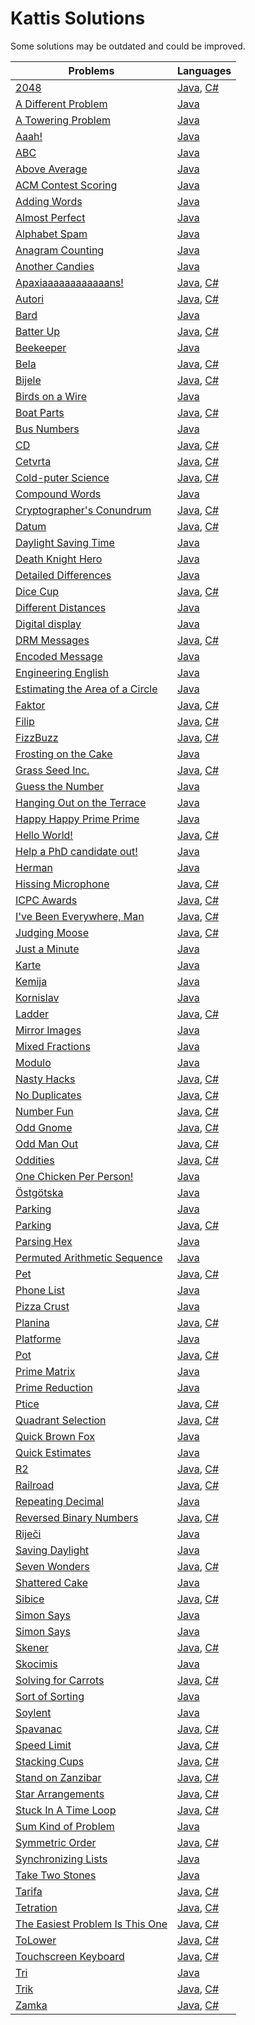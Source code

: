 # Kattis Solutions
Some solutions may be outdated and could be improved.  

| Problems | Languages |
| - | - |
| [2048](https://open.kattis.com/problems/2048) | [Java](https://github.com/MiniDomo/Kattis/blob/master/Java/i2048.java), [C#](https://github.com/MiniDomo/Kattis/blob/master/C%20Sharp/i2048.cs) |
| [A Different Problem](https://open.kattis.com/problems/different) | [Java](https://github.com/MiniDomo/Kattis/blob/master/Java/different.java) |
| [A Towering Problem](https://open.kattis.com/problems/towering) | [Java](https://github.com/MiniDomo/Kattis/blob/master/Java/towering.java) |
| [Aaah!](https://open.kattis.com/problems/aaah) | [Java](https://github.com/MiniDomo/Kattis/blob/master/Java/aaah.java) |
| [ABC](https://open.kattis.com/problems/abc) | [Java](https://github.com/MiniDomo/Kattis/blob/master/Java/abc.java) |
| [Above Average](https://open.kattis.com/problems/aboveaverage) | [Java](https://github.com/MiniDomo/Kattis/blob/master/Java/aboveaverage.java) |
| [ACM Contest Scoring](https://open.kattis.com/problems/acm) | [Java](https://github.com/MiniDomo/Kattis/blob/master/Java/acm.java) |
| [Adding Words](https://open.kattis.com/problems/addingwords) | [Java](https://github.com/MiniDomo/Kattis/blob/master/Java/addingwords.java) |
| [Almost Perfect](https://open.kattis.com/problems/almostperfect) | [Java](https://github.com/MiniDomo/Kattis/blob/master/Java/almostperfect.java) |
| [Alphabet Spam](https://open.kattis.com/problems/alphabetspam) | [Java](https://github.com/MiniDomo/Kattis/blob/master/Java/alphabetspam.java) |
| [Anagram Counting](https://open.kattis.com/problems/anagramcounting) | [Java](https://github.com/MiniDomo/Kattis/blob/master/Java/anagramcounting.java) |
| [Another Candies](https://open.kattis.com/problems/anothercandies) | [Java](https://github.com/MiniDomo/Kattis/blob/master/Java/anothercandies.java) |
| [Apaxiaaaaaaaaaaaans!](https://open.kattis.com/problems/apaxiaaans) | [Java](https://github.com/MiniDomo/Kattis/blob/master/Java/apaxiaaans.java), [C#](https://github.com/MiniDomo/Kattis/blob/master/C%20Sharp/apaxiaaans.cs) |
| [Autori](https://open.kattis.com/problems/autori) | [Java](https://github.com/MiniDomo/Kattis/blob/master/Java/autori.java), [C#](https://github.com/MiniDomo/Kattis/blob/master/C%20Sharp/autori.cs) |
| [Bard](https://open.kattis.com/problems/bard) | [Java](https://github.com/MiniDomo/Kattis/blob/master/Java/bard.java) |
| [Batter Up](https://open.kattis.com/problems/batterup) | [Java](https://github.com/MiniDomo/Kattis/blob/master/Java/batterup.java), [C#](https://github.com/MiniDomo/Kattis/blob/master/C%20Sharp/batterup.cs) |
| [Beekeeper](https://open.kattis.com/problems/beekeeper) | [Java](https://github.com/MiniDomo/Kattis/blob/master/Java/beekeeper.java) |
| [Bela](https://open.kattis.com/problems/bela) | [Java](https://github.com/MiniDomo/Kattis/blob/master/Java/bela.java), [C#](https://github.com/MiniDomo/Kattis/blob/master/C%20Sharp/bela.cs) |
| [Bijele](https://open.kattis.com/problems/bijele) | [Java](https://github.com/MiniDomo/Kattis/blob/master/Java/bijele.java), [C#](https://github.com/MiniDomo/Kattis/blob/master/C%20Sharp/bijele.cs) |
| [Birds on a Wire](https://open.kattis.com/problems/birds) | [Java](https://github.com/MiniDomo/Kattis/blob/master/Java/birds.java) |
| [Boat Parts](https://open.kattis.com/problems/boatparts) | [Java](https://github.com/MiniDomo/Kattis/blob/master/Java/boatparts.java), [C#](https://github.com/MiniDomo/Kattis/blob/master/C%20Sharp/boatparts.cs) |
| [Bus Numbers](https://open.kattis.com/problems/busnumbers) | [Java](https://github.com/MiniDomo/Kattis/blob/master/Java/busnumbers.java) |
| [CD](https://open.kattis.com/problems/cd) | [Java](https://github.com/MiniDomo/Kattis/blob/master/Java/cd.java), [C#](https://github.com/MiniDomo/Kattis/blob/master/C%20Sharp/cd.cs) |
| [Cetvrta](https://open.kattis.com/problems/cetvrta) | [Java](https://github.com/MiniDomo/Kattis/blob/master/Java/cetvrta.java), [C#](https://github.com/MiniDomo/Kattis/blob/master/C%20Sharp/cetvrta.cs) |
| [Cold-puter Science](https://open.kattis.com/problems/cold) | [Java](https://github.com/MiniDomo/Kattis/blob/master/Java/cold.java), [C#](https://github.com/MiniDomo/Kattis/blob/master/C%20Sharp/cold.cs) |
| [Compound Words](https://open.kattis.com/problems/compoundwords) | [Java](https://github.com/MiniDomo/Kattis/blob/master/Java/compoundwords.java) |
| [Cryptographer's Conundrum](https://open.kattis.com/problems/conundrum) | [Java](https://github.com/MiniDomo/Kattis/blob/master/Java/conundrum.java), [C#](https://github.com/MiniDomo/Kattis/blob/master/C%20Sharp/conundrum.cs) |
| [Datum](https://open.kattis.com/problems/datum) | [Java](https://github.com/MiniDomo/Kattis/blob/master/Java/datum.java), [C#](https://github.com/MiniDomo/Kattis/blob/master/C%20Sharp/datum.cs) |
| [Daylight Saving Time](https://open.kattis.com/problems/dst) | [Java](https://github.com/MiniDomo/Kattis/blob/master/Java/dst.java) |
| [Death Knight Hero](https://open.kattis.com/problems/deathknight) | [Java](https://github.com/MiniDomo/Kattis/blob/master/Java/deathknight.java) |
| [Detailed Differences](https://open.kattis.com/problems/detaileddifferences) | [Java](https://github.com/MiniDomo/Kattis/blob/master/Java/detaileddifferences.java) |
| [Dice Cup](https://open.kattis.com/problems/dicecup) | [Java](https://github.com/MiniDomo/Kattis/blob/master/Java/dicecup.java), [C#](https://github.com/MiniDomo/Kattis/blob/master/C%20Sharp/dicecup.cs) |
| [Different Distances](https://open.kattis.com/problems/differentdistances) | [Java](https://github.com/MiniDomo/Kattis/blob/master/Java/differentdistances.java) |
| [Digital display](https://open.kattis.com/problems/display) | [Java](https://github.com/MiniDomo/Kattis/blob/master/Java/display.java) |
| [DRM Messages](https://open.kattis.com/problems/drmmessages) | [Java](https://github.com/MiniDomo/Kattis/blob/master/Java/drmmessages.java), [C#](https://github.com/MiniDomo/Kattis/blob/master/C%20Sharp/drmmessages.cs) |
| [Encoded Message](https://open.kattis.com/problems/encodedmessage) | [Java](https://github.com/MiniDomo/Kattis/blob/master/Java/encodedmessage.java) |
| [Engineering English](https://open.kattis.com/problems/engineeringenglish) | [Java](https://github.com/MiniDomo/Kattis/blob/master/Java/engineeringenglish.java) |
| [Estimating the Area of a Circle](https://open.kattis.com/problems/estimatingtheareaofacircle) | [Java](https://github.com/MiniDomo/Kattis/blob/master/Java/estimatingtheareaofacircle.java) |
| [Faktor](https://open.kattis.com/problems/faktor) | [Java](https://github.com/MiniDomo/Kattis/blob/master/Java/faktor.java), [C#](https://github.com/MiniDomo/Kattis/blob/master/C%20Sharp/faktor.cs) |
| [Filip](https://open.kattis.com/problems/filip) | [Java](https://github.com/MiniDomo/Kattis/blob/master/Java/filip.java), [C#](https://github.com/MiniDomo/Kattis/blob/master/C%20Sharp/filip.cs) |
| [FizzBuzz](https://open.kattis.com/problems/fizzbuzz) | [Java](https://github.com/MiniDomo/Kattis/blob/master/Java/fizzbuzz.java), [C#](https://github.com/MiniDomo/Kattis/blob/master/C%20Sharp/fizzbuzz.cs) |
| [Frosting on the Cake](https://open.kattis.com/problems/frosting) | [Java](https://github.com/MiniDomo/Kattis/blob/master/Java/frosting.java) |
| [Grass Seed Inc.](https://open.kattis.com/problems/grassseed) | [Java](https://github.com/MiniDomo/Kattis/blob/master/Java/grassseed.java), [C#](https://github.com/MiniDomo/Kattis/blob/master/C%20Sharp/grassseed.cs) |
| [Guess the Number](https://open.kattis.com/problems/guess) | [Java](https://github.com/MiniDomo/Kattis/blob/master/Java/guess.java) |
| [Hanging Out on the Terrace](https://open.kattis.com/problems/hangingout) | [Java](https://github.com/MiniDomo/Kattis/blob/master/Java/hangingout.java) |
| [Happy Happy Prime Prime](https://open.kattis.com/problems/happyprime) | [Java](https://github.com/MiniDomo/Kattis/blob/master/Java/happyprime.java) |
| [Hello World!](https://open.kattis.com/problems/hello) | [Java](https://github.com/MiniDomo/Kattis/blob/master/Java/hello.java), [C#](https://github.com/MiniDomo/Kattis/blob/master/C%20Sharp/hello.cs) |
| [Help a PhD candidate out!](https://open.kattis.com/problems/helpaphd) | [Java](https://github.com/MiniDomo/Kattis/blob/master/Java/helpaphd.java) |
| [Herman](https://open.kattis.com/problems/herman) | [Java](https://github.com/MiniDomo/Kattis/blob/master/Java/herman.java) |
| [Hissing Microphone](https://open.kattis.com/problems/hissingmicrophone) | [Java](https://github.com/MiniDomo/Kattis/blob/master/Java/hissingmicrophone.java), [C#](https://github.com/MiniDomo/Kattis/blob/master/C%20Sharp/hissingmicrophone.cs) |
| [ICPC Awards](https://open.kattis.com/problems/icpcawards) | [Java](https://github.com/MiniDomo/Kattis/blob/master/Java/icpcawards.java), [C#](https://github.com/MiniDomo/Kattis/blob/master/C%20Sharp/icpcawards.cs) |
| [I've Been Everywhere, Man](https://open.kattis.com/problems/everywhere) | [Java](https://github.com/MiniDomo/Kattis/blob/master/Java/everywhere.java), [C#](https://github.com/MiniDomo/Kattis/blob/master/C%20Sharp/everywhere.cs) |
| [Judging Moose](https://open.kattis.com/problems/judgingmoose) | [Java](https://github.com/MiniDomo/Kattis/blob/master/Java/judgingmoose.java), [C#](https://github.com/MiniDomo/Kattis/blob/master/C%20Sharp/judgingmoose.cs) |
| [Just a Minute](https://open.kattis.com/problems/justaminute) | [Java](https://github.com/MiniDomo/Kattis/blob/master/Java/justaminute.java) |
| [Karte](https://open.kattis.com/problems/karte) | [Java](https://github.com/MiniDomo/Kattis/blob/master/Java/karte.java) |
| [Kemija](https://open.kattis.com/problems/kemija08) | [Java](https://github.com/MiniDomo/Kattis/blob/master/Java/kemija08.java) |
| [Kornislav](https://open.kattis.com/problems/kornislav) | [Java](https://github.com/MiniDomo/Kattis/blob/master/Java/kornislav.java) |
| [Ladder](https://open.kattis.com/problems/ladder) | [Java](https://github.com/MiniDomo/Kattis/blob/master/Java/ladder.java), [C#](https://github.com/MiniDomo/Kattis/blob/master/C%20Sharp/ladder.cs) |
| [Mirror Images](https://open.kattis.com/problems/mirror) | [Java](https://github.com/MiniDomo/Kattis/blob/master/Java/mirror.java) |
| [Mixed Fractions](https://open.kattis.com/problems/mixedfractions) | [Java](https://github.com/MiniDomo/Kattis/blob/master/Java/mixedfractions.java) |
| [Modulo](https://open.kattis.com/problems/modulo) | [Java](https://github.com/MiniDomo/Kattis/blob/master/Java/modulo.java) |
| [Nasty Hacks](https://open.kattis.com/problems/nastyhacks) | [Java](https://github.com/MiniDomo/Kattis/blob/master/Java/nastyhacks.java), [C#](https://github.com/MiniDomo/Kattis/blob/master/C%20Sharp/nastyhacks.cs) |
| [No Duplicates](https://open.kattis.com/problems/nodup) | [Java](https://github.com/MiniDomo/Kattis/blob/master/Java/nodup.java), [C#](https://github.com/MiniDomo/Kattis/blob/master/C%20Sharp/nodup.cs) |
| [Number Fun](https://open.kattis.com/problems/numberfun) | [Java](https://github.com/MiniDomo/Kattis/blob/master/Java/numberfun.java), [C#](https://github.com/MiniDomo/Kattis/blob/master/C%20Sharp/numberfun.cs) |
| [Odd Gnome](https://open.kattis.com/problems/oddgnome) | [Java](https://github.com/MiniDomo/Kattis/blob/master/Java/oddgnome.java), [C#](https://github.com/MiniDomo/Kattis/blob/master/C%20Sharp/oddgnome.cs) |
| [Odd Man Out](https://open.kattis.com/problems/oddmanout) | [Java](https://github.com/MiniDomo/Kattis/blob/master/Java/oddmanout.java), [C#](https://github.com/MiniDomo/Kattis/blob/master/C%20Sharp/oddmanout.cs) |
| [Oddities](https://open.kattis.com/problems/oddities) | [Java](https://github.com/MiniDomo/Kattis/blob/master/Java/oddities.java), [C#](https://github.com/MiniDomo/Kattis/blob/master/C%20Sharp/oddities.cs) |
| [One Chicken Per Person!](https://open.kattis.com/problems/onechicken) | [Java](https://github.com/MiniDomo/Kattis/blob/master/Java/onechicken.java) |
| [Östgötska](https://open.kattis.com/problems/ostgotska) | [Java](https://github.com/MiniDomo/Kattis/blob/master/Java/ostgotska.java) |
| [Parking](https://open.kattis.com/problems/parking) | [Java](https://github.com/MiniDomo/Kattis/blob/master/Java/parking.java) |
| [Parking](https://open.kattis.com/problems/parking2) | [Java](https://github.com/MiniDomo/Kattis/blob/master/Java/parking2.java), [C#](https://github.com/MiniDomo/Kattis/blob/master/C%20Sharp/parking2.cs) |
| [Parsing Hex](https://open.kattis.com/problems/parsinghex) | [Java](https://github.com/MiniDomo/Kattis/blob/master/Java/parsinghex.java) |
| [Permuted Arithmetic Sequence](https://open.kattis.com/problems/permutedarithmeticsequence) | [Java](https://github.com/MiniDomo/Kattis/blob/master/Java/permutedarithmeticsequence.java) |
| [Pet](https://open.kattis.com/problems/pet) | [Java](https://github.com/MiniDomo/Kattis/blob/master/Java/pet.java), [C#](https://github.com/MiniDomo/Kattis/blob/master/C%20Sharp/pet.cs) |
| [Phone List](https://open.kattis.com/problems/phonelist) | [Java](https://github.com/MiniDomo/Kattis/blob/master/Java/phonelist.java) |
| [Pizza Crust](https://open.kattis.com/problems/pizza2) | [Java](https://github.com/MiniDomo/Kattis/blob/master/Java/pizza2.java) |
| [Planina](https://open.kattis.com/problems/planina) | [Java](https://github.com/MiniDomo/Kattis/blob/master/Java/planina.java), [C#](https://github.com/MiniDomo/Kattis/blob/master/C%20Sharp/planina.cs) |
| [Platforme](https://open.kattis.com/problems/platforme) | [Java](https://github.com/MiniDomo/Kattis/blob/master/Java/platforme.java) |
| [Pot](https://open.kattis.com/problems/pot) | [Java](https://github.com/MiniDomo/Kattis/blob/master/Java/pot.java), [C#](https://github.com/MiniDomo/Kattis/blob/master/C%20Sharp/pot.cs) |
| [Prime Matrix](https://open.kattis.com/problems/primematrix) | [Java](https://github.com/MiniDomo/Kattis/blob/master/Java/primematrix.java) |
| [Prime Reduction](https://open.kattis.com/problems/primereduction) | [Java](https://github.com/MiniDomo/Kattis/blob/master/Java/primereduction.java) |
| [Ptice](https://open.kattis.com/problems/ptice) | [Java](https://github.com/MiniDomo/Kattis/blob/master/Java/ptice.java), [C#](https://github.com/MiniDomo/Kattis/blob/master/C%20Sharp/ptice.cs) |
| [Quadrant Selection](https://open.kattis.com/problems/quadrant) | [Java](https://github.com/MiniDomo/Kattis/blob/master/Java/quadrant.java), [C#](https://github.com/MiniDomo/Kattis/blob/master/C%20Sharp/quadrant.cs) |
| [Quick Brown Fox](https://open.kattis.com/problems/quickbrownfox) | [Java](https://github.com/MiniDomo/Kattis/blob/master/Java/quickbrownfox.java) |
| [Quick Estimates](https://open.kattis.com/problems/quickestimate) | [Java](https://github.com/MiniDomo/Kattis/blob/master/Java/quickestimate.java) |
| [R2](https://open.kattis.com/problems/r2) | [Java](https://github.com/MiniDomo/Kattis/blob/master/Java/r2.java), [C#](https://github.com/MiniDomo/Kattis/blob/master/C%20Sharp/r2.cs) |
| [Railroad](https://open.kattis.com/problems/railroad2) | [Java](https://github.com/MiniDomo/Kattis/blob/master/Java/railroad2.java), [C#](https://github.com/MiniDomo/Kattis/blob/master/C%20Sharp/railroad2.cs) |
| [Repeating Decimal](https://open.kattis.com/problems/repeatingdecimal) | [Java](https://github.com/MiniDomo/Kattis/blob/master/Java/repeatingdecimal.java) |
| [Reversed Binary Numbers](https://open.kattis.com/problems/reversebinary) | [Java](https://github.com/MiniDomo/Kattis/blob/master/Java/reversebinary.java), [C#](https://github.com/MiniDomo/Kattis/blob/master/C%20Sharp/reversebinary.cs) |
| [Riječi](https://open.kattis.com/problems/rijeci) | [Java](https://github.com/MiniDomo/Kattis/blob/master/Java/rijeci.java) |
| [Saving Daylight](https://open.kattis.com/problems/savingdaylight) | [Java](https://github.com/MiniDomo/Kattis/blob/master/Java/savingdaylight.java) |
| [Seven Wonders](https://open.kattis.com/problems/sevenwonders) | [Java](https://github.com/MiniDomo/Kattis/blob/master/Java/sevenwonders.java), [C#](https://github.com/MiniDomo/Kattis/blob/master/C%20Sharp/sevenwonders.cs) |
| [Shattered Cake](https://open.kattis.com/problems/shatteredcake) | [Java](https://github.com/MiniDomo/Kattis/blob/master/Java/shatteredcake.java) |
| [Sibice](https://open.kattis.com/problems/sibice) | [Java](https://github.com/MiniDomo/Kattis/blob/master/Java/sibice.java), [C#](https://github.com/MiniDomo/Kattis/blob/master/C%20Sharp/sibice.cs) |
| [Simon Says](https://open.kattis.com/problems/simon) | [Java](https://github.com/MiniDomo/Kattis/blob/master/Java/simon.java) |
| [Simon Says](https://open.kattis.com/problems/simonsays) | [Java](https://github.com/MiniDomo/Kattis/blob/master/Java/simonsays.java) |
| [Skener](https://open.kattis.com/problems/skener) | [Java](https://github.com/MiniDomo/Kattis/blob/master/Java/skener.java), [C#](https://github.com/MiniDomo/Kattis/blob/master/C%20Sharp/skener.cs) |
| [Skocimis](https://open.kattis.com/problems/skocimis) | [Java](https://github.com/MiniDomo/Kattis/blob/master/Java/skocimis.java) |
| [Solving for Carrots](https://open.kattis.com/problems/carrots) | [Java](https://github.com/MiniDomo/Kattis/blob/master/Java/carrots.java), [C#](https://github.com/MiniDomo/Kattis/blob/master/C%20Sharp/carrots.cs) |
| [Sort of Sorting](https://open.kattis.com/problems/sortofsorting) | [Java](https://github.com/MiniDomo/Kattis/blob/master/Java/sortofsorting.java) |
| [Soylent](https://open.kattis.com/problems/soylent) | [Java](https://github.com/MiniDomo/Kattis/blob/master/Java/soylent.java) |
| [Spavanac](https://open.kattis.com/problems/spavanac) | [Java](https://github.com/MiniDomo/Kattis/blob/master/Java/spavanac.java), [C#](https://github.com/MiniDomo/Kattis/blob/master/C%20Sharp/spavanac.cs) |
| [Speed Limit](https://open.kattis.com/problems/speedlimit) | [Java](https://github.com/MiniDomo/Kattis/blob/master/Java/speedlimit.java), [C#](https://github.com/MiniDomo/Kattis/blob/master/C%20Sharp/speedlimit.cs) |
| [Stacking Cups](https://open.kattis.com/problems/cups) | [Java](https://github.com/MiniDomo/Kattis/blob/master/Java/cups.java), [C#](https://github.com/MiniDomo/Kattis/blob/master/C%20Sharp/cups.cs) |
| [Stand on Zanzibar](https://open.kattis.com/problems/zanzibar) | [Java](https://github.com/MiniDomo/Kattis/blob/master/Java/zanzibar.java), [C#](https://github.com/MiniDomo/Kattis/blob/master/C%20Sharp/zanzibar.cs) |
| [Star Arrangements](https://open.kattis.com/problems/stararrangements) | [Java](https://github.com/MiniDomo/Kattis/blob/master/Java/stararrangements.java), [C#](https://github.com/MiniDomo/Kattis/blob/master/C%20Sharp/stararrangements.cs) |
| [Stuck In A Time Loop](https://open.kattis.com/problems/timeloop) | [Java](https://github.com/MiniDomo/Kattis/blob/master/Java/timeloop.java), [C#](https://github.com/MiniDomo/Kattis/blob/master/C%20Sharp/timeloop.cs) |
| [Sum Kind of Problem](https://open.kattis.com/problems/sumkindofproblem) | [Java](https://github.com/MiniDomo/Kattis/blob/master/Java/sumkindofproblem.java) |
| [Symmetric Order](https://open.kattis.com/problems/symmetricorder) | [Java](https://github.com/MiniDomo/Kattis/blob/master/Java/symmetricorder.java), [C#](https://github.com/MiniDomo/Kattis/blob/master/C%20Sharp/symmetricorder.cs) |
| [Synchronizing Lists](https://open.kattis.com/problems/synchronizinglists) | [Java](https://github.com/MiniDomo/Kattis/blob/master/Java/synchronizinglists.java) |
| [Take Two Stones](https://open.kattis.com/problems/twostones) | [Java](https://github.com/MiniDomo/Kattis/blob/master/Java/twostones.java) |
| [Tarifa](https://open.kattis.com/problems/tarifa) | [Java](https://github.com/MiniDomo/Kattis/blob/master/Java/tarifa.java), [C#](https://github.com/MiniDomo/Kattis/blob/master/C%20Sharp/tarifa.cs) |
| [Tetration](https://open.kattis.com/problems/tetration) | [Java](https://github.com/MiniDomo/Kattis/blob/master/Java/tetration.java), [C#](https://github.com/MiniDomo/Kattis/blob/master/C%20Sharp/tetration.cs) |
| [The Easiest Problem Is This One](https://open.kattis.com/problems/easiest) | [Java](https://github.com/MiniDomo/Kattis/blob/master/Java/easiest.java), [C#](https://github.com/MiniDomo/Kattis/blob/master/C%20Sharp/easiest.cs) |
| [ToLower](https://open.kattis.com/problems/tolower) | [Java](https://github.com/MiniDomo/Kattis/blob/master/Java/tolower.java), [C#](https://github.com/MiniDomo/Kattis/blob/master/C%20Sharp/tolower.cs) |
| [Touchscreen Keyboard](https://open.kattis.com/problems/touchscreenkeyboard) | [Java](https://github.com/MiniDomo/Kattis/blob/master/Java/touchscreenkeyboard.java), [C#](https://github.com/MiniDomo/Kattis/blob/master/C%20Sharp/touchscreenkeyboard.cs) |
| [Tri](https://open.kattis.com/problems/tri) | [Java](https://github.com/MiniDomo/Kattis/blob/master/Java/tri.java) |
| [Trik](https://open.kattis.com/problems/trik) | [Java](https://github.com/MiniDomo/Kattis/blob/master/Java/trik.java), [C#](https://github.com/MiniDomo/Kattis/blob/master/C%20Sharp/trik.cs) |
| [Zamka](https://open.kattis.com/problems/zamka) | [Java](https://github.com/MiniDomo/Kattis/blob/master/Java/zamka.java), [C#](https://github.com/MiniDomo/Kattis/blob/master/C%20Sharp/zamka.cs) |
